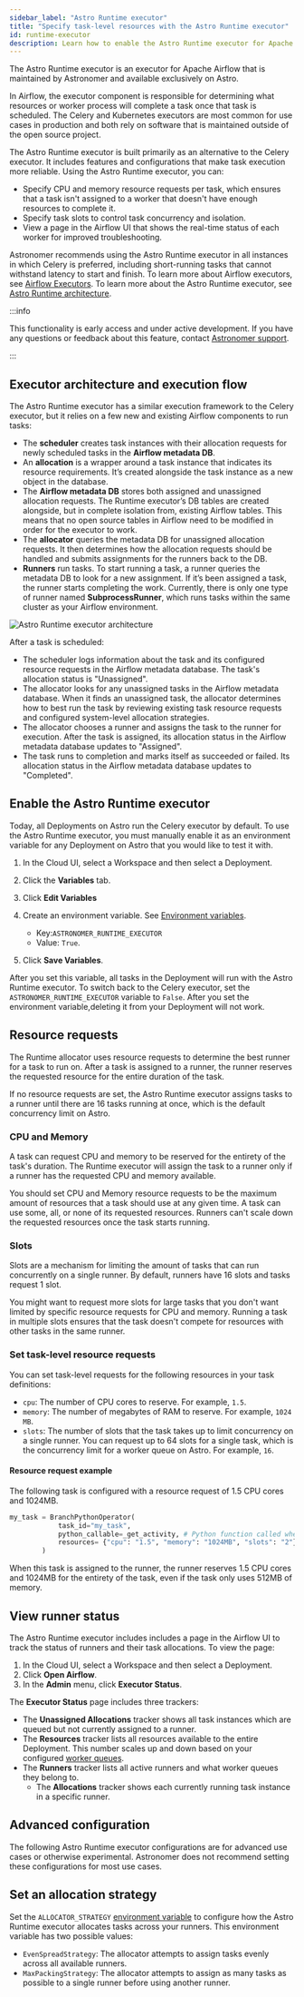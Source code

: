 ```yaml
---
sidebar_label: "Astro Runtime executor"
title: "Specify task-level resources with the Astro Runtime executor"
id: runtime-executor
description: Learn how to enable the Astro Runtime executor for Apache Airflow and specify task-level resources.
---
```


The Astro Runtime executor is an executor for Apache Airflow that is maintained by Astronomer and available exclusively on Astro.

In Airflow, the executor component is responsible for determining what resources or worker process will complete a task once that task is scheduled. The Celery and Kubernetes executors are most common for use cases in production and both rely on software that is maintained outside of the open source project. 

The Astro Runtime executor is built primarily as an alternative to the Celery executor. It includes features and configurations that make task execution more reliable. Using the Astro Runtime executor, you can:

- Specify CPU and memory resource requests per task, which ensures that a task isn't assigned to a worker that doesn't have enough resources to complete it.
- Specify task slots to control task concurrency and isolation.
- View a page in the Airflow UI that shows the real-time status of each worker for improved troubleshooting.

Astronomer recommends using the Astro Runtime executor in all instances in which Celery is preferred, including short-running tasks that cannot withstand latency to start and finish. To learn more about Airflow executors, see [Airflow Executors](learn/airflow-executors-explained). To learn more about the Astro Runtime executor, see [Astro Runtime architecture](runtime-architecture.md#runtime-executor).  

:::info

This functionality is early access and under active development. If you have any questions or feedback about this feature, contact [Astronomer support](https://support.astronomer.io/).

:::

## Executor architecture and execution flow

The Astro Runtime executor has a similar execution framework to the Celery executor, but it relies on a few new and existing Airflow components to run tasks:

- The **scheduler** creates task instances with their allocation requests for newly scheduled tasks in the **Airflow metadata DB**.
- An **allocation** is a wrapper around a task instance that indicates its resource requirements. It’s created alongside the task instance as a new object in the database.
- The **Airflow metadata DB** stores both assigned and unassigned allocation requests. The Runtime executor’s DB tables are created alongside, but in complete isolation from, existing Airflow tables. This means that no open source tables in Airflow need to be modified in order for the executor to work.
- The **allocator** queries the metadata DB for unassigned allocation requests. It then determines how the allocation requests should be handled and submits assignments for the runners back to the DB.
- **Runners** run tasks. To start running a task, a runner queries the metadata DB to look for a new assignment. If it’s been assigned a task, the runner starts completing the work. Currently, there is only one type of runner named **SubprocessRunner**, which runs tasks within the same cluster as your Airflow environment.

![Astro Runtime executor architecture](/img/docs/runtime-executor-architecture.png)

After a task is scheduled:

- The scheduler logs information about the task and its configured resource requests in the Airflow metadata database. The task's allocation status is "Unassigned".
- The allocator looks for any unassigned tasks in the Airflow metadata database. When it finds an unassigned task, the allocator determines how to best run the task by reviewing existing task resource requests and configured system-level allocation strategies.
- The allocator chooses a runner and assigns the task to the runner for execution. After the task is assigned, its allocation status in the Airflow metadata database updates to "Assigned".
- The task runs to completion and marks itself as succeeded or failed. Its allocation status in the Airflow metadata database updates to "Completed".

## Enable the Astro Runtime executor

Today, all Deployments on Astro run the Celery executor by default. To use the Astro Runtime executor, you must manually enable it as an environment variable for any Deployment on Astro that you would like to test it with.

1. In the Cloud UI, select a Workspace and then select a Deployment.
2. Click the **Variables** tab.
3. Click **Edit Variables**
4. Create an environment variable. See [Environment variables](environment-variables.md).
   
     - Key:`ASTRONOMER_RUNTIME_EXECUTOR`
     - Value: `True`. 
  
5. Click **Save Variables**.

After you set this variable, all tasks in the Deployment will run with the Astro Runtime executor. To switch back to the Celery executor, set the `ASTRONOMER_RUNTIME_EXECUTOR` variable to `False`. After you set the environment variable,deleting it from your Deployment will not work.

## Resource requests

The Runtime allocator uses resource requests to determine the best runner for a task to run on. After a task is assigned to a runner, the runner reserves the requested resource for the entire duration of the task. 

If no resource requests are set, the Astro Runtime executor assigns tasks to a runner until there are 16 tasks running at once, which is the default concurrency limit on Astro.

### CPU and Memory 

A task can request CPU and memory to be reserved for the entirety of the task's duration. The Runtime executor will assign the task to a runner only if a runner has the requested CPU and memory available.

You should set CPU and Memory resource requests to be the maximum amount of resources that a task should use at any given time. A task can use some, all, or none of its requested resources. Runners can't scale down the requested resources once the task starts running.

### Slots

Slots are a mechanism for limiting the amount of tasks that can run concurrently on a single runner. By default, runners have 16 slots and tasks request 1 slot.

You might want to request more slots for large tasks that you don't want limited by specific resource requests for CPU and memory. Running a task in multiple slots ensures that the task doesn't compete for resources with other tasks in the same runner.

### Set task-level resource requests

You can set task-level requests for the following resources in your task definitions:

- `cpu`: The number of CPU cores to reserve. For example, `1.5`.
- `memory`: The number of megabytes of RAM to reserve. For example, `1024 MB`.
- `slots`: The number of slots that the task takes up to limit concurrency on a single runner. You can request up to 64 slots for a single task, which is the concurrency limit for a worker queue on Astro. For example, `16`.

#### Resource request example

The following task is configured with a resource request of 1.5 CPU cores and 1024MB.

```python
my_task = BranchPythonOperator(
            task_id="my_task",
            python_callable=_get_activity, # Python function called when task executes
            resources= {"cpu": "1.5", "memory": "1024MB", "slots": "2"},
        )

```

When this task is assigned to the runner, the runner reserves 1.5 CPU cores and 1024MB for the entirety of the task, even if the task only uses 512MB of memory.

## View runner status

The Astro Runtime executor includes includes a page in the Airflow UI to track the status of runners and their task allocations. To view the page:

1. In the Cloud UI, select a Workspace and then select a Deployment.
2. Click **Open Airflow**.
3. In the **Admin** menu, click **Executor Status**.

The **Executor Status** page includes three trackers:

- The **Unassigned Allocations** tracker shows all task instances which are queued but not currently assigned to a runner. 
- The **Resources** tracker lists all resources available to the entire Deployment. This number scales up and down based on your configured [worker queues](worker-queues.md).
- The **Runners** tracker lists all active runners and what worker queues they belong to.
    - The **Allocations** tracker shows each currently running task instance in a specific runner.

## Advanced configuration 

The following Astro Runtime executor configurations are for advanced use cases or otherwise experimental. Astronomer does not recommend setting these configurations for most use cases. 

## Set an allocation strategy

Set the `ALLOCATOR_STRATEGY` [environment variable](environment-variables.md) to configure how the Astro Runtime executor allocates tasks across your runners. This environment variable has two possible values:

- `EvenSpreadStrategy`: The allocator attempts to assign tasks evenly across all available runners.
- `MaxPackingStrategy`: The allocator attempts to assign as many tasks as possible to a single runner before using another runner.